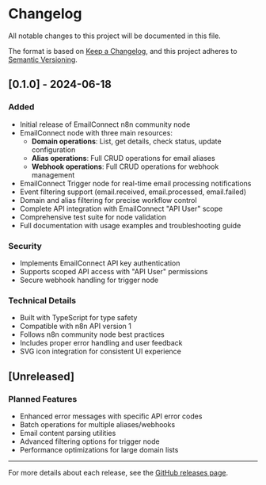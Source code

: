# Changelog

All notable changes to this project will be documented in this file.

The format is based on [Keep a Changelog](https://keepachangelog.com/en/1.0.0/),
and this project adheres to [Semantic Versioning](https://semver.org/spec/v2.0.0.html).

## [0.1.0] - 2024-06-18

### Added
- Initial release of EmailConnect n8n community node
- EmailConnect node with three main resources:
  - **Domain operations**: List, get details, check status, update configuration
  - **Alias operations**: Full CRUD operations for email aliases
  - **Webhook operations**: Full CRUD operations for webhook management
- EmailConnect Trigger node for real-time email processing notifications
- Event filtering support (email.received, email.processed, email.failed)
- Domain and alias filtering for precise workflow control
- Complete API integration with EmailConnect "API User" scope
- Comprehensive test suite for node validation
- Full documentation with usage examples and troubleshooting guide

### Security
- Implements EmailConnect API key authentication
- Supports scoped API access with "API User" permissions
- Secure webhook handling for trigger node

### Technical Details
- Built with TypeScript for type safety
- Compatible with n8n API version 1
- Follows n8n community node best practices
- Includes proper error handling and user feedback
- SVG icon integration for consistent UI experience

## [Unreleased]

### Planned Features
- Enhanced error messages with specific API error codes
- Batch operations for multiple aliases/webhooks
- Email content parsing utilities
- Advanced filtering options for trigger node
- Performance optimizations for large domain lists

---

For more details about each release, see the [GitHub releases page](https://github.com/xadi-hq/n8n-nodes-emailconnect/releases).
